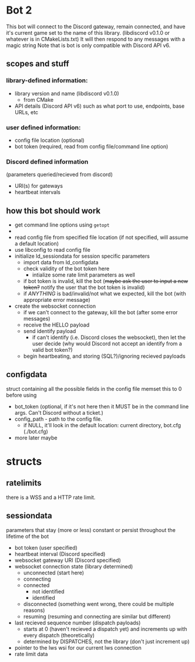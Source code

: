 # Bot 2
This bot will connect to the Discord gateway, remain connected, 
    and have it's current game set to the name of this library. (libdiscord v0.1.0 or whatever is in CMakeLists.txt)
It will then respond to any messages with a magic string 
Note that is bot is only compatible with Discord API v6.
## scopes and stuff

### library-defined information:
- library version and name (libdiscord v0.1.0)
  - from CMake
- API details (Discord API v6) such as what port to use, endpoints, base URLs, etc
     

### user defined information:
- config file location (optional)
- bot token (required, read from config file/command line option)

### Discord defined information
(parameters queried/recieved from discord)
- URI(s) for gateways
- heartbeat intervals

## how this bot should work
- get command line options using `getopt`
- 
- read config file from specified file location (if not specified, will assume a default location)
- use libconfig to read config file
- initialize ld_sessiondata for session specific parameters
    - import data from ld_configdata
    - check validity of the bot token here
        - intialize some rate limit parameters as well 
    - if bot token is invalid, kill the bot (~~maybe ask the user to input a new token?~~ notify the user that the bot 
    token is invalid)
    - if _ANYTHING_ is bad/invalid/not what we expected, kill the bot (with appropriate error message)
- create the websocket connection
    - if we can't connect to the gateway, kill the bot (after some error messages)
    - receive the HELLO payload
    - send identify payload
        - if can't identify (i.e. Discord closes the websocket), then let the user decide 
        (why would Discord not accept an identify from a valid bot token?)
    - begin heartbeating, and storing (SQL?)/ignoring recieved payloads
    
## configdata
struct containing all the possible fields in the config file
memset this to 0 before using
- bot_token (optional, if it's not here then it MUST be in the command line args. Can't Discord without a ticket.)
- config_path - path to the config file. 
    - if NULL, it'll look in the default location: current directory, bot.cfg (./bot.cfg)
- more later maybe

# structs 
## ratelimits
there is a WSS and a HTTP rate limit.


## sessiondata
parameters that stay (more or less) constant or persist throughout the lifetime of the bot
- bot token (user specified)
- heartbeat interval (Discord specified)
- websocket gateway URI (Discord specified)
- websocket connection state (library determined)
    - unconnected (start here)
    - connecting
    - connected 
        - not identified
        - identified
    - disconnected (something went wrong, there could be multiple reasons)
    - resuming (resuming and connecting are similar but different)
- last recieved sequence number (dispatch payloads)
    - starts at 0 (haven't recieved a dispatch yet) and increments up with every dispatch (theoretically)
    - determined by DISPATCHES, not the library (don't just increment up)
- pointer to the lws wsi for our current lws connection
- rate limit data
   